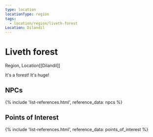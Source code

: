 ```yaml
---
type: location
locationType: region
tags:
  - location/region/liveth-forest
Location: Dilandil
---
```


# Liveth forest
Region, <span class="dataview inline-field"><span class="inline-field-key">Location</span><span class="inline-field-value">[[Dilandil]]</span></span>

It's a forest! It's huge!


## NPCs
{% include 'list-references.html', reference_data: npcs %}

## Points of Interest
{% include 'list-references.html', reference_data: points_of_interest %}

